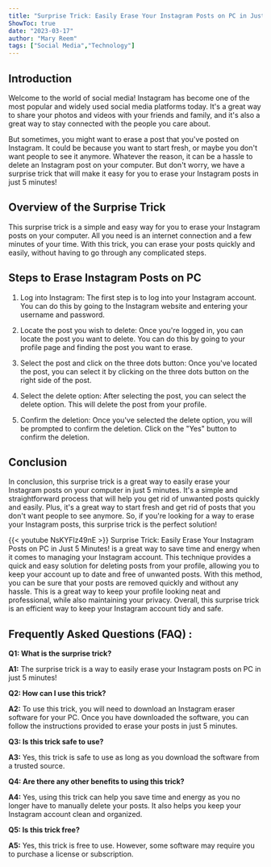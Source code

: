 ```yaml
---
title: "Surprise Trick: Easily Erase Your Instagram Posts on PC in Just 5 Minutes!"
ShowToc: true 
date: "2023-03-17"
author: "Mary Reem" 
tags: ["Social Media","Technology"]
---
```

## Introduction

Welcome to the world of social media! Instagram has become one of the most popular and widely used social media platforms today. It's a great way to share your photos and videos with your friends and family, and it's also a great way to stay connected with the people you care about.

But sometimes, you might want to erase a post that you've posted on Instagram. It could be because you want to start fresh, or maybe you don't want people to see it anymore. Whatever the reason, it can be a hassle to delete an Instagram post on your computer. But don't worry, we have a surprise trick that will make it easy for you to erase your Instagram posts in just 5 minutes!

## Overview of the Surprise Trick

This surprise trick is a simple and easy way for you to erase your Instagram posts on your computer. All you need is an internet connection and a few minutes of your time. With this trick, you can erase your posts quickly and easily, without having to go through any complicated steps.

## Steps to Erase Instagram Posts on PC

1. Log into Instagram: The first step is to log into your Instagram account. You can do this by going to the Instagram website and entering your username and password.

2. Locate the post you wish to delete: Once you're logged in, you can locate the post you want to delete. You can do this by going to your profile page and finding the post you want to erase.

3. Select the post and click on the three dots button: Once you've located the post, you can select it by clicking on the three dots button on the right side of the post.

4. Select the delete option: After selecting the post, you can select the delete option. This will delete the post from your profile.

5. Confirm the deletion: Once you've selected the delete option, you will be prompted to confirm the deletion. Click on the "Yes" button to confirm the deletion.

## Conclusion

In conclusion, this surprise trick is a great way to easily erase your Instagram posts on your computer in just 5 minutes. It's a simple and straightforward process that will help you get rid of unwanted posts quickly and easily. Plus, it's a great way to start fresh and get rid of posts that you don't want people to see anymore. So, if you're looking for a way to erase your Instagram posts, this surprise trick is the perfect solution!

{{< youtube NsKYFlz49nE >}} 
Surprise Trick: Easily Erase Your Instagram Posts on PC in Just 5 Minutes! is a great way to save time and energy when it comes to managing your Instagram account. This technique provides a quick and easy solution for deleting posts from your profile, allowing you to keep your account up to date and free of unwanted posts. With this method, you can be sure that your posts are removed quickly and without any hassle. This is a great way to keep your profile looking neat and professional, while also maintaining your privacy. Overall, this surprise trick is an efficient way to keep your Instagram account tidy and safe.

## Frequently Asked Questions (FAQ) :
**Q1: What is the surprise trick?**

**A1:** The surprise trick is a way to easily erase your Instagram posts on PC in just 5 minutes!

**Q2: How can I use this trick?**

**A2:** To use this trick, you will need to download an Instagram eraser software for your PC. Once you have downloaded the software, you can follow the instructions provided to erase your posts in just 5 minutes.

**Q3: Is this trick safe to use?**

**A3:** Yes, this trick is safe to use as long as you download the software from a trusted source.

**Q4: Are there any other benefits to using this trick?**

**A4:** Yes, using this trick can help you save time and energy as you no longer have to manually delete your posts. It also helps you keep your Instagram account clean and organized.

**Q5: Is this trick free?**

**A5:** Yes, this trick is free to use. However, some software may require you to purchase a license or subscription.


